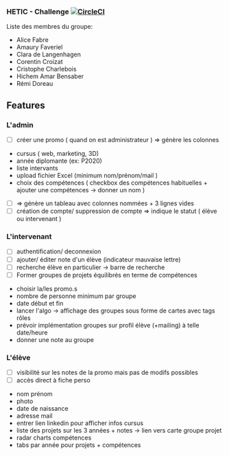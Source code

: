### HETIC - Challenge  [![CircleCI](https://circleci.com/gh/ayshiff/hetic-challenge.svg?style=svg)](https://circleci.com/gh/ayshiff/hetic-challenge)

Liste des membres du groupe:

- Alice Fabre 
- Amaury Faveriel
- Clara de Langenhagen
- Corentin Croizat
- Cristophe Charlebois
- Hichem Amar Bensaber
- Rémi Doreau


## Features

### L'admin

- [ ]  créer une promo ( quand on est administrateur ) ⇒ génère les colonnes
- cursus ( web, marketing, 3D)
- année diplomante (ex: P2020)
- liste intervants 
- upload fichier Excel (minimum nom/prénom/mail )
- choix des compétences ( checkbox des compétences habituelles + ajouter une compétences → donner un nom )
- [ ]  ⇒ génère un tableau avec colonnes nommées + 3 lignes vides
- [ ]  création de compte/ suppression de compte ⇒ indique le statut ( élève ou intervenant )

### L'intervenant

- [ ]  authentification/ deconnexion
- [ ]  ajouter/ éditer note d'un élève (indicateur mauvaise lettre)
- [ ]  recherche élève en particulier → barre de recherche
- [ ]  Former groupes de projets équilibrés en terme de compétences
- choisir la/les promo.s
- nombre de personne minimum par groupe 
- date début et fin
- lancer l'algo → affichage des groupes sous forme de cartes avec tags rôles
- prévoir implémentation groupes sur profil élève (+mailing) à telle date/heure
- donner une note au groupe

### L'élève

- [ ]  visibilité sur les notes de la promo mais pas de modifs possibles
- [ ]  accès direct à fiche perso 
- nom prénom
- photo
- date de naissance
- adresse mail
- entrer lien linkedin pour afficher infos cursus
- liste des projets sur les 3 années + notes → lien vers carte groupe projet
- radar charts compétences
- tabs par année pour projets + compétences
